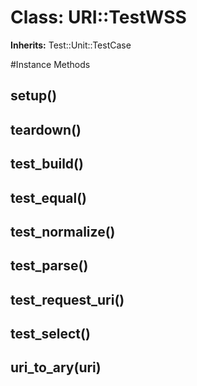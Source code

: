 # Class: URI::TestWSS
**Inherits:** Test::Unit::TestCase
    




#Instance Methods
## setup() [](#method-i-setup)

## teardown() [](#method-i-teardown)

## test_build() [](#method-i-test_build)

## test_equal() [](#method-i-test_equal)

## test_normalize() [](#method-i-test_normalize)

## test_parse() [](#method-i-test_parse)

## test_request_uri() [](#method-i-test_request_uri)

## test_select() [](#method-i-test_select)

## uri_to_ary(uri) [](#method-i-uri_to_ary)

